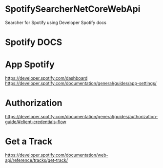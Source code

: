 # SpotifySearcherNetCoreWebApi
Searcher for Spotify using Developer Spotify docs

# Spotify DOCS

# App Spotify
https://developer.spotify.com/dashboard
https://developer.spotify.com/documentation/general/guides/app-settings/

# Authorization
https://developer.spotify.com/documentation/general/guides/authorization-guide/#client-credentials-flow

# Get a Track
https://developer.spotify.com/documentation/web-api/reference/tracks/get-track/
